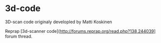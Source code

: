 3d-code
=======

3D-scan code originaly developled by Matti Koskinen

Reprap [3d-scanner code](http://forums.reprap.org/read.php?138,244039] forum thread.
